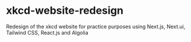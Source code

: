 # xkcd-website-redesign

Redesign of the xkcd website for practice purposes using Next.js, Next.ui, Tailwind CSS, React.js and Algolia
